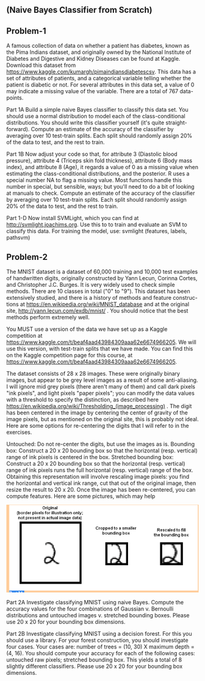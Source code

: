 ## (Naive Bayes Classifier from Scratch)
## Problem-1

A famous collection of data on whether a patient has diabetes, known as the Pima Indians dataset, and originally owned by the National Institute of Diabetes and Digestive and Kidney Diseases can be found at Kaggle. Download this dataset from https://www.kaggle.com/kumargh/pimaindiansdiabetescsv. This data has a set of attributes of patients, and a categorical variable telling whether the patient is diabetic or not. For several attributes in this data set, a value of 0 may indicate a missing value of the variable. There are a total of 767 data-points.


Part 1A Build a simple naive Bayes classifier to classify this data set. You should use a normal distribution to model each of the class-conditional distributions. You should write this classifier yourself (it's quite straight-forward). Compute an estimate of the accuracy of the classifier by averaging over 10 test-train splits. Each split should randomly assign 20% of the data to test, and the rest to train.

Part 1B Now adjust your code so that, for attribute 3 (Diastolic blood pressure), attribute 4 (Triceps skin fold thickness), attribute 6 (Body mass index), and attribute 8 (Age), it regards a value of 0 as a missing value when estimating the class-conditional distributions, and the posterior. R uses a special number NA to flag a missing value. Most functions handle this number in special, but sensible, ways; but you'll need to do a bit of looking at manuals to check. Compute an estimate of the accuracy of the classifier by averaging over 10 test-train splits. Each split should randomly assign 20% of the data to test, and the rest to train.

Part 1-D Now install SVMLight, which you can find at http://svmlight.joachims.org. Use this to to train and evaluate an SVM to classify this data. For training the model, use:
svmlight (features, labels, pathsvm)



## Problem-2


The MNIST dataset is a dataset of 60,000 training and 10,000 test examples of handwritten digits, originally constructed by Yann Lecun, Corinna Cortes, and Christopher J.C. Burges. It is very widely used to check simple methods. There are 10 classes in total ("0" to "9"). This dataset has been extensively studied, and there is a history of methods and feature construc- tions at https://en.wikipedia.org/wiki/MNIST_database and at the original site, http://yann.lecun.com/exdb/mnist/ . You should notice that the best methods perform extremely well.

You MUST use a version of the data we have set up as a Kaggle competition at https://www.kaggle.com/t/beaf4aad43984309aaa62e6674966205. We will use this version, with test-train splits that we have made. You can find this on the Kaggle competition page for this course, at https://www.kaggle.com/t/beaf4aad43984309aaa62e6674966205.

The dataset consists of 28 x 28 images. These were originally binary images, but appear to be grey level images as a result of some anti-aliasing. I will ignore mid grey pixels (there aren't many of them) and call dark pixels "ink pixels", and light pixels "paper pixels"; you can modify the data values with a threshold to specify the distinction, as described here https://en.wikipedia.org/wiki/Thresholding_(image_processing) . The digit has been centered in the image by centering the center of gravity of the image pixels, but as mentioned on the original site, this is probably not ideal. Here are some options for re-centering the digits that I will refer to in the exercises.

Untouched: Do not re-center the digits, but use the images as is.
Bounding box: Construct a 20 x 20 bounding box so that the horizontal (resp. vertical) range of ink pixels is centered in the box.
Stretched bounding box: Construct a 20 x 20 bounding box so that the horizontal (resp. vertical) range of ink pixels runs the full horizontal (resp. vertical) range of the box. Obtaining this representation will involve rescaling image pixels: you find the horizontal and vertical ink range, cut that out of the original image, then resize the result to 20 x 20. Once the image has been re-centered, you can compute features.
Here are some pictures, which may help

![](images/Capture.PNG)

Part 2A
Investigate classifying MNIST using naive Bayes. Compute the accuracy values for the four combinations of Gaussian v. Bernoulli distributions and untouched images v. stretched bounding boxes. Please use 20 x 20 for your bounding box dimensions.

Part 2B Investigate classifying MNIST using a decision forest. For this you should use a library. For your forest construction, you should investigate four cases. Your cases are: number of trees = (10, 30) X maximum depth = (4, 16). You should compute your accuracy for each of the following cases: untouched raw pixels; stretched bounding box. This yields a total of 8 slightly different classifiers. Please use 20 x 20 for your bounding box dimensions.
